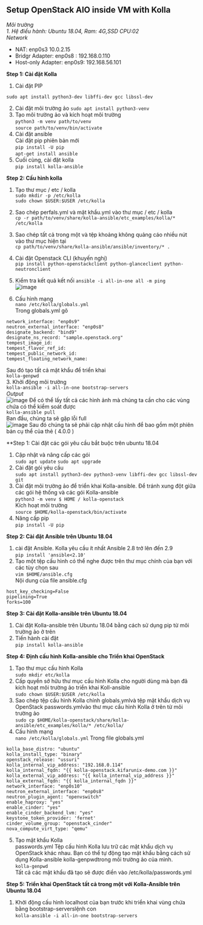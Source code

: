 ## Setup OpenStack AIO inside VM with Kolla ##  

*Môi trường*  
*1. Hệ điều hành: Ubuntu 18.04, Ram: 4G,SSD CPU:02*  
*Network*
* NAT: enp0s3 10.0.2.15
* Bridgr Adapter: enp0s8 : 192.168.0.110
* Host-only Adapter: enp0s9: 192.168.56.101

**Step 1: Cài đặt Kolla**  

1. Cài đặt PIP  
```apt-get update
sudo apt install python3-dev libffi-dev gcc libssl-dev  
```  
2. Cài đặt môi trường ảo
```sudo apt install python3-venv```
3. Tạo môi trường ảo và kích hoạt môi trường  
```python3 -m venv path/to/venv```    
```source path/to/venv/bin/activate```  
4. Cài đặt ansible  
Cài đặt pip phiên bản mới  
```pip install -U pip```  
```apt-get install ansible```    
5. Cuối cùng, cài đặt kolla  
```pip install kolla-ansible```  

**Step 2: Cấu hình kolla**  

1. Tạo thư mục / etc / kolla  
```sudo mkdir -p /etc/kolla```  
```sudo chown $USER:$USER /etc/kolla```  
2. Sao chép perfals.yml và mật khẩu.yml vào thư mục / etc / kolla  
```cp -r path/to/venv/share/kolla-ansible/etc_examples/kolla/* /etc/kolla```  
3. Sao chép tất cả trong một và tệp khoảng không quảng cáo nhiều nút vào thư mục hiện tại  
```cp path/to/venv/share/kolla-ansible/ansible/inventory/* .```  
4. Cài đặt Openstack CLI (khuyến nghị)  
```pip install python-openstackclient python-glanceclient python-neutronclient```  
5. Kiểm tra kết quả kết nối
```ansible -i all-in-one all -m ping```  
![image](https://user-images.githubusercontent.com/46991949/120989396-b3826600-c7a9-11eb-94ae-ec32b371b834.png)

7. Cấu hình mạng  
```nano /etc/kolla/globals.yml```  
Trong globals.yml gõ  
```kolla_internal_vip_address: "192.168.0.109"
network_interface: "enp0s9"
neutron_external_interface: "enp0s8"
designate_backend: "bind9"
designate_ns_record: "sample.openstack.org"
tempest_image_id:
tempest_flavor_ref_id:
tempest_public_network_id:
tempest_floating_network_name:  
```  
Sau đó tạo tất cả mật khẩu để triển khai  
```kolla-genpwd```  
3. Khởi động môi trường  
```kolla-ansible -i all-in-one bootstrap-servers```  
*Output*  
![image](https://user-images.githubusercontent.com/46991949/119752153-a7072f00-bec6-11eb-82ca-01579ba8c4cd.png)
Để có thể lấy tất cả các hình ảnh mà chúng ta cần cho các vùng chứa có thể kiểm soát được  
```kolla-ansible pull```  
Ban đầu, chúng ta sẽ gặp lỗi full  
![image](https://user-images.githubusercontent.com/46991949/119752269-e5045300-bec6-11eb-9b43-6dc6bcc2482a.png)
Sau đó chúng ta sẽ phải cập nhật cấu hình để bao gồm một phiên bản cụ thể của thẻ ( 4.0.0 )

**Step 1: Cài đặt các gói yêu cầu bắt buộc trên ubuntu 18.04  

1. Cập nhật và nâng cấp các gói  
```sudo apt update``` 
```sudo apt upgrade```  
2. Cài đặt gói yêu cầu  
```sudo apt install python3-dev python3-venv libffi-dev gcc libssl-dev git```  
3. Cài đặt môi trường ảo để triển khai Kolla-ansible. Để tránh xung đột giữa các gói hệ thống và các gói Kolla-ansible  
```python3 -m venv $ HOME / kolla-openstack```  
Kích hoạt môi trường  
```source $HOME/kolla-openstack/bin/activate```  
4. Nâng cấp pip  
```pip install -U pip```  

**Step 2: Cài đặt Ansible trên Ubuntu 18.04**  
1. cài đặt Ansible. Kolla yêu cầu ít nhất Ansible 2.8 trở lên đến 2.9  
```pip install 'ansible<2.10'```  
2. Tạo một tệp cấu hình có thể nghe được trên thư mục chính của bạn với các tùy chọn sau  
```vim $HOME/ansible.cfg```  
Nội dung của file ansible.cfg  
```[defaults]
host_key_checking=False
pipelining=True
forks=100
```  

**Step 3: Cài đặt Kolla-ansible trên Ubuntu 18.04**  

1. Cài đặt Kolla-ansible trên Ubuntu 18.04 bằng cách sử dụng pip từ môi trường ảo ở trên  
2. Tiến hành cài đặt  
```pip install kolla-ansible```  

**Step 4: Định cấu hình Kolla-ansible cho Triển khai OpenStack**  

1. Tạo thư mục cấu hình Kolla  
```sudo mkdir etc/kolla```  
2. Cấp quyền sở hữu thư mục cấu hình Kolla cho người dùng mà bạn đã kích hoạt môi trường ảo triển khai Koll-ansible  
```sudo chown $USER:$USER /etc/kolla```  
3. Sao chép tệp cấu hình Kolla chính globals.ymlvà tệp mật khẩu dịch vụ OpenStack passwords.ymlvào thư mục cấu hình Kolla ở trên từ môi trường ảo  
```sudo cp $HOME/kolla-openstack/share/kolla-ansible/etc_examples/kolla/* /etc/kolla/```  
4. Cấu hình mạng  
```nano /etc/kolla/globals.yml``` 
Trong file globals.yml  
```config_strategy: "COPY_ALWAYS"
kolla_base_distro: "ubuntu"
kolla_install_type: "binary"
openstack_release: "ussuri"
kolla_internal_vip_address: "192.168.0.114"
kolla_internal_fqdn: "{{ kolla-openstack.kifarunix-demo.com }}"
kolla_external_vip_address: "{{ kolla_internal_vip_address }}"
kolla_external_fqdn: "{{ kolla_internal_fqdn }}"
network_interface: "enp0s10"
neutron_external_interface: "enp0s8"
neutron_plugin_agent: "openvswitch"
enable_haproxy: "yes"
enable_cinder: "yes"
enable_cinder_backend_lvm: "yes"
keystone_token_provider: 'fernet'
cinder_volume_group: "openstack_cinder"
nova_compute_virt_type: "qemu"
```  
5. Tạo mật khẩu Kolla  
passwords.yml Tệp cấu hình Kolla lưu trữ các mật khẩu dịch vụ OpenStack khác nhau. Bạn có thể tự động tạo mật khẩu bằng cách sử dụng Kolla-ansible kolla-genpwdtrong môi trường ảo của mình.  
```kolla-genpwd```  
Tất cả các mật khẩu đã tạo sẽ được điền vào /etc/kolla/passwords.yml  

**Step 5: Triển khai OpenStack tất cả trong một với Kolla-Ansible trên Ubuntu 18.04**  

1. Khởi động cấu hình localhost của bạn trước khi triển khai vùng chứa bằng bootstrap-serverslệnh con  
```kolla-ansible -i all-in-one bootstrap-servers```  

